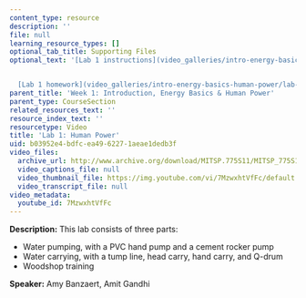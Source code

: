 ```yaml
---
content_type: resource
description: ''
file: null
learning_resource_types: []
optional_tab_title: Supporting Files
optional_text: '[Lab 1 instructions](video_galleries/intro-energy-basics-human-power/lab-1-human-power-instructions)


  [Lab 1 homework](video_galleries/intro-energy-basics-human-power/lab-1-human-power-homework)'
parent_title: 'Week 1: Introduction, Energy Basics & Human Power'
parent_type: CourseSection
related_resources_text: ''
resource_index_text: ''
resourcetype: Video
title: 'Lab 1: Human Power'
uid: b03952e4-bdfc-ea49-6227-1aeae1dedb3f
video_files:
  archive_url: http://www.archive.org/download/MITSP.775S11/MITSP_775S11lab01_300k.mp4
  video_captions_file: null
  video_thumbnail_file: https://img.youtube.com/vi/7MzwxhtVfFc/default.jpg
  video_transcript_file: null
video_metadata:
  youtube_id: 7MzwxhtVfFc
---
```


**Description:** This lab consists of three parts:

*   Water pumping, with a PVC hand pump and a cement rocker pump
*   Water carrying, with a tump line, head carry, hand carry, and Q-drum
*   Woodshop training

**Speaker:** Amy Banzaert, Amit Gandhi
